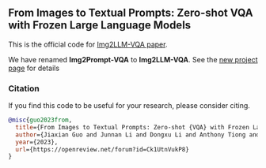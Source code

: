 ## From Images to Textual Prompts: Zero-shot VQA with Frozen Large Language Models

This is the official code for <a href="https://arxiv.org/abs/2212.10846">Img2LLM-VQA paper</a>.

We have renamed **Img2Prompt-VQA** to **Img2LLM-VQA**. See the [new project page](https://github.com/salesforce/LAVIS/tree/main/projects/img2llm-vqa) for details

### Citation
If you find this code to be useful for your research, please consider citing.
```bibtex
@misc{guo2023from,
  title={From Images to Textual Prompts: Zero-shot {VQA} with Frozen Large Language Models},
  author={Jiaxian Guo and Junnan Li and Dongxu Li and Anthony Tiong and Boyang Li and Dacheng Tao and Steven HOI},
  year={2023},
  url={https://openreview.net/forum?id=Ck1UtnVukP8}
}
```

